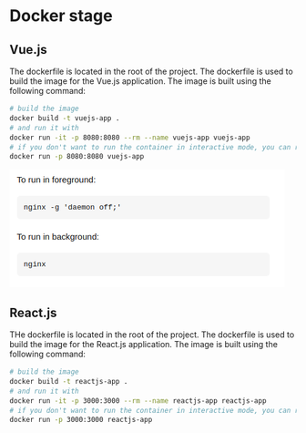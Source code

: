 # Docker stage

## Vue.js

The dockerfile is located in the root of the project. The dockerfile is used to build the image for the Vue.js application. The image is built using the following command:

```bash
# build the image
docker build -t vuejs-app .
# and run it with
docker run -it -p 8080:8080 --rm --name vuejs-app vuejs-app
# if you don't want to run the container in interactive mode, you can run it in detached mode with
docker run -p 8080:8080 vuejs-app
```
![To run nginx in forground or background](images/image.png)

## React.js

THe dockerfile is located in the root of the project. The dockerfile is used to build the image for the React.js application. The image is built using the following command:

```bash
# build the image
docker build -t reactjs-app .
# and run it with
docker run -it -p 3000:3000 --rm --name reactjs-app reactjs-app
# if you don't want to run the container in interactive mode, you can run it in detached mode with
docker run -p 3000:3000 reactjs-app
```